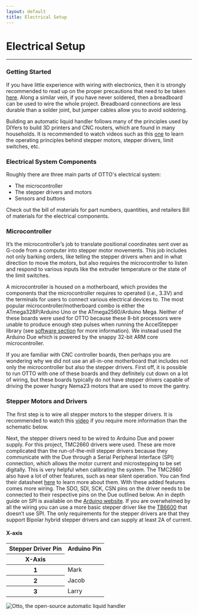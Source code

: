 ```yaml
---
layout: default
title: Electrical Setup
---
```

# <i class="fad fa-outlet"></i> Electrical Setup
---
### <i class="fas fa-play-circle"></i> Getting Started 
If you have little experience with wiring with electronics, then it is strongly recommended to read up on the proper precautions that need to be taken [here](https://electrical-engineering-portal.com/21-safety-rules-for-working-with-electrical-equipment). Along a similar vein, if you have never soldered, then a breadboard can be used to wire the whole project. Breadboard connections are less durable than a solder joint, but jumper cables allow you to avoid soldering.

Building an automatic liquid handler follows many of the principles used by DIYers to build 3D printers and CNC routers, which are found in many households. It is recommended to watch videos such as this [one](https://youtu.be/qub5chyIQ0s) to learn the operating principles behind stepper motors, stepper drivers, limit switches, etc. 

### <i class="fas fa-plug"></i> Electrical System Components
Roughly there are three main parts of OTTO's electrical system:
- The microcontroller
- The stepper drivers and motors
- Sensors and buttons

Check out the bill of materials for part numbers, quantities, and retailers <i class="fas fa-list-ol"></i> Bill of materials for the electrical components. 

### <i class="fas fa-microchip"></i> Microcontroller

It’s the microcontroller’s job to translate positional coordinates sent over as G-code from a computer into stepper motor movements. This job includes not only barking orders, like telling the stepper drivers when and in what direction to move the motors, but also requires the microcontroller to listen and respond to various inputs like the extruder temperature or the state of the limit switches.

A microcontroller is housed on a motherboard, which provides the components that the microcontroller requires to operated (i.e., 3.3V) and the terminals for users to connect various electrical devices to. The most popular microcontroller/motherboard combo is either the ATmega328P/Arduino Uno or the ATmega2560/Arduino Mega. Neither of these boards were used for OTTO because these 8-bit processors were unable to produce enough step pulses when running the AccelStepper library (see [software section](https://openliquidhandler.com/software) for more information). We instead used the Arduino Due which is powered by the snappy 32-bit ARM core microcontroller. 

If you are familiar with CNC controller boards, then perhaps you are wondering why we did not use an all-in-one motherboard that includes not only the microcontroller but also the stepper drivers. First off, it is possible to run OTTO with one of these boards and they definitely cut down on a lot of wiring, but these boards typically do not have stepper drivers capable of driving the power hungry Nema23 motors that are used to move the gantry.

### <i class="fad fa-cog"></i> Stepper Motors and Drivers
The first step is to wire all stepper motors to the stepper drivers. It is recommended to watch this [video](https://www.youtube.com/watch?v=IEmGOuMFPKQ) if you require more information than the schematic below.

Next, the stepper drivers need to be wired to Arduino Due and power supply. For this project, TMC2660 drivers were used. These are more complicated than the run-of-the-mill stepper drivers because they communicate with the Due through a Serial Peripheral Interface (SPI) connection, which allows the motor current and microstepping to be set digitally. This is very helpful when calibrating the system. The TMC2660 also have a lot of other features, such as near silent operation. You can find their datasheet [here](https://www.trinamic.com/products/integrated-circuits/details/tmc2660-pa/) to learn more about them. With these added features comes more wiring. The SDO, SDI, SCK, CSN pins on the driver needs to be connected to their respective pins on the Due outlined below. An in depth guide on SPI is available on the [Arduino website](https://www.arduino.cc/en/reference/SPI"). If you are overwhelmed by all the wiring you can use a more basic stepper driver like the [TB6600](https://www.amazon.com/dp/B07B9ZQF5D/ref=cm_sw_em_r_mt_dp_U_AF.KEb8BAKC99) that doesn’t use SPI. The only requirements for the stepper drivers are that they support Bipolar hybrid stepper drivers and can supply at least 2A of current.


#### X-axis
<table class="table">
  <thead>
    <tr>
      <th scope="col">Stepper Driver Pin</th>
      <th scope="col">Arduino Pin</th>
    </tr>
  </thead>
  <thead>
    <tr>
      <th scope="col">X-Axis</th>
    </tr>
  </thead>
  <tbody>
    <tr>
      <th scope="row">1</th>
      <td>Mark</td>
    </tr>
    <tr>
      <th scope="row">2</th>
      <td>Jacob</td>
    </tr>
    <tr>
      <th scope="row">3</th>
      <td>Larry</td>
    </tr>
  </tbody>
</table>

![Otto, the open-source automatic liquid handler](../assets/img/electrical/Stepper-Motor-wiring.jpg)

